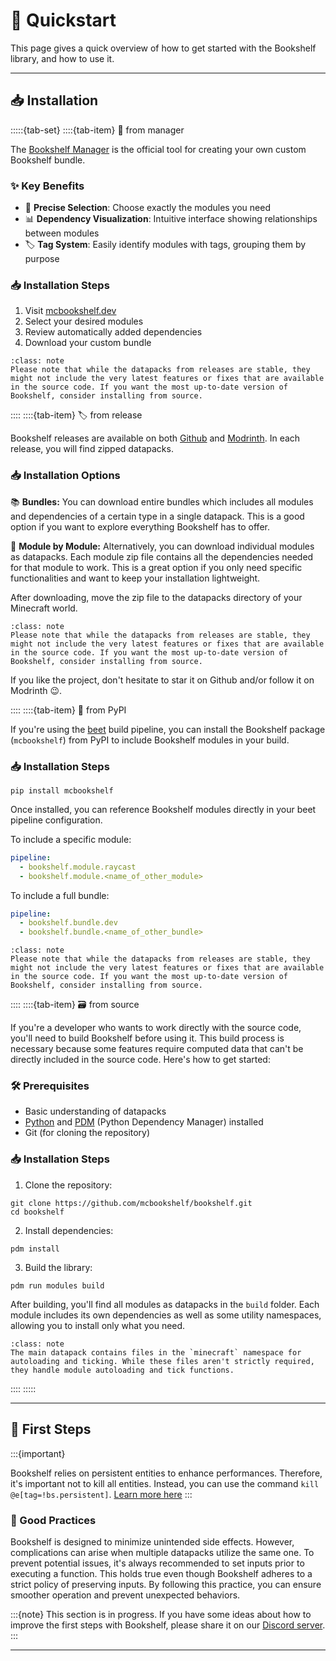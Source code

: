 # 🚀&nbsp;Quickstart

This page gives a quick overview of how to get started with the Bookshelf library, and how to use it.

---

## 📥 Installation

:::::{tab-set}
::::{tab-item} 🔌 from manager

The [Bookshelf Manager](https://mcbookshelf.dev) is the official tool for creating your own custom Bookshelf bundle.

### ✨ Key Benefits

- 🎯 **Precise Selection**: Choose exactly the modules you need
- 📊 **Dependency Visualization**: Intuitive interface showing relationships between modules
- 🏷️ **Tag System**: Easily identify modules with tags, grouping them by purpose

### 📥 Installation Steps

1. Visit [mcbookshelf.dev](https://mcbookshelf.dev)
2. Select your desired modules
3. Review automatically added dependencies
4. Download your custom bundle

```{admonition} Note
:class: note
Please note that while the datapacks from releases are stable, they might not include the very latest features or fixes that are available in the source code. If you want the most up-to-date version of Bookshelf, consider installing from source.
```

::::
::::{tab-item} 🏷️ from release

Bookshelf releases are available on both [Github](https://github.com/mcbookshelf/bookshelf/releases) and [Modrinth](https://modrinth.com/datapack/bookshelf-library).
In each release, you will find zipped datapacks.

### 📥 Installation Options

📚 **Bundles:** You can download entire bundles which includes all modules and dependencies of a certain type in a single datapack. This is a good option if you want to explore everything Bookshelf has to offer.

🧩 **Module by Module:** Alternatively, you can download individual modules as datapacks. Each module zip file contains all the dependencies needed for that module to work. This is a great option if you only need specific functionalities and want to keep your installation lightweight.

After downloading, move the zip file to the datapacks directory of your Minecraft world.

```{admonition} Note
:class: note
Please note that while the datapacks from releases are stable, they might not include the very latest features or fixes that are available in the source code. If you want the most up-to-date version of Bookshelf, consider installing from source.
```

If you like the project, don't hesitate to star it on Github and/or follow it on Modrinth 😉.

::::
::::{tab-item} 🐍 from PyPI

If you're using the [beet](https://github.com/mcbeet/beet) build pipeline, you can install the Bookshelf package (`mcbookshelf`) from PyPI to include Bookshelf modules in your build.

### 📥 Installation Steps

```shell
pip install mcbookshelf
```

Once installed, you can reference Bookshelf modules directly in your beet pipeline configuration.

To include a specific module:
```yaml
pipeline:
  - bookshelf.module.raycast
  - bookshelf.module.<name_of_other_module>
```

To include a full bundle:
```yaml
pipeline:
  - bookshelf.bundle.dev
  - bookshelf.bundle.<name_of_other_bundle>
```

```{admonition} Note
:class: note
Please note that while the datapacks from releases are stable, they might not include the very latest features or fixes that are available in the source code. If you want the most up-to-date version of Bookshelf, consider installing from source.
```

::::
::::{tab-item} 🗃️ from source

If you're a developer who wants to work directly with the source code, you'll need to build Bookshelf before using it. This build process is necessary because some features require computed data that can't be directly included in the source code. Here's how to get started:

### 🛠️ Prerequisites

- Basic understanding of datapacks
- [Python](https://www.python.org/downloads/) and [PDM](https://pdm.fming.dev/latest/) (Python Dependency Manager) installed
- Git (for cloning the repository)

### 📥 Installation Steps

1. Clone the repository:
```shell
git clone https://github.com/mcbookshelf/bookshelf.git
cd bookshelf
```

2. Install dependencies:
```shell
pdm install
```

3. Build the library:
```shell
pdm run modules build
```

After building, you'll find all modules as datapacks in the `build` folder. Each module includes its own dependencies as well as some utility namespaces, allowing you to install only what you need.

```{admonition} Note
:class: note
The main datapack contains files in the `minecraft` namespace for autoloading and ticking. While these files aren't strictly required, they handle module autoloading and tick functions.
```

::::
:::::

---

## 👶 First Steps

:::{important}

Bookshelf relies on persistent entities to enhance performances. Therefore, it's important not to kill all entities. Instead, you can use the command `kill @e[tag=!bs.persistent]`. [Learn more here](contribute/shared-resources.md#entities)
:::

### 📖 Good Practices

Bookshelf is designed to minimize unintended side effects. However, complications can arise when multiple datapacks utilize the same one. To prevent potential issues, it's always recommended to set inputs prior to executing a function. This holds true even though Bookshelf adheres to a strict policy of preserving inputs. By following this practice, you can ensure smoother operation and prevent unexpected behaviors.

:::{note}
This section is in progress. If you have some ideas about how to improve the first steps with Bookshelf, please share it on our [Discord server](https://discord.gg/MkXytNjmBt).
:::

---


<!--

Now that Bookshelf is installed on your map (or once you are on the sandbox map), let's start to make some basic stuff to understand how it work!

First, let's test if Bookshelf is correctly installed. To do so, enter the following command in your chat:

```
/function bs:hello
```

If the Gunivers-Lib is well installed, you should see "Hello World!" in the chat. If it's not the case, verify that the cheat are enabled in your world (or command-blocks are enabled in the `server.properties` file if you are on a server).

Great! Now, let's play with funny things. Place a command-block in repreat mode and powered.

<div align="center">

![](https://gunivers.net/wp-content/uploads/2022/06/Command-block-repeat-1.png)

</div>

In this command block, you can enter the command of one of the following example system:

- **LGdir** : this system allow you to shoot lasers. To shoot, take a `carrot_on_a_stick` and right-click on it!
    ```
    function bs.example:lgdir
    ```
- **Drop to place** : this system allow you to place minecraft blocks by dropping the items instead of right clicking on it. Useless so essential!
    ```
    function bs.example:drop_to_place
    ```
- **Walk Trail** : this system create a trail where the players are walking. This trail is made of items corresponding to the block they are walking on.
    ```
    function bs.example:walk_trail
    ```


:::{note}
This section is in progress. If you have some ideas about how to improves the first steps with the Glibs, please share it on our [Discord server](https://discord.gg/MkXytNjmBt).
:::

---
-->

```{include} _templates/comments.md
```
